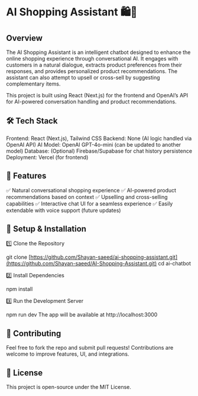 # AI Shopping Assistant 🛍️🤖

## Overview
The AI Shopping Assistant is an intelligent chatbot designed to enhance the online shopping experience through conversational AI. It engages with customers in a natural dialogue, extracts product preferences from their responses, and provides personalized product recommendations. The assistant can also attempt to upsell or cross-sell by suggesting complementary items.

This project is built using React (Next.js) for the frontend and OpenAI’s API for AI-powered conversation handling and product recommendations.

## 🛠️ Tech Stack
Frontend: React (Next.js), Tailwind CSS
Backend: None (AI logic handled via OpenAI API)
AI Model: OpenAI GPT-4o-mini (can be updated to another model)
Database: (Optional) Firebase/Supabase for chat history persistence
Deployment: Vercel (for frontend)

## 🚀 Features
✅ Natural conversational shopping experience
✅ AI-powered product recommendations based on context
✅ Upselling and cross-selling capabilities
✅ Interactive chat UI for a seamless experience
✅ Easily extendable with voice support (future updates)

## 🔧 Setup & Installation

1️⃣ Clone the Repository

git clone [https://github.com/Shayan-saeed/ai-shopping-assistant.git](https://github.com/Shayan-saeed/AI-Shopping-Assistant.git)
cd ai-chatbot


2️⃣ Install Dependencies

npm install


3️⃣ Run the Development Server

npm run dev
The app will be available at http://localhost:3000

## 🤝 Contributing
Feel free to fork the repo and submit pull requests! Contributions are welcome to improve features, UI, and integrations.

## 📜 License
This project is open-source under the MIT License.
